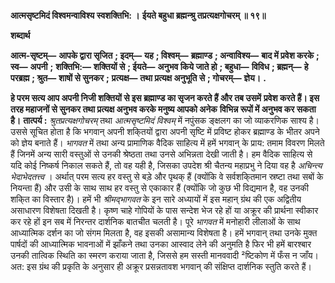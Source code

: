 **आत्मसृष्टमिदं विश्वमन्वाविश्य स्वशक्तिभि: ।** **ईयते बहुधा ब्रह्मन्श्रु तप्रत्यक्षगोचरम् ॥ १९॥** 

**शब्दार्थ** 

**आत्म-सृष्टम्—** **आपके द्वारा सृजित** **; इदम्—** **यह** **; विश्वम्—** **ब्रह्माण्ड** **; अन्वाविश्य—** **बाद में प्रवेश करके** **; स्व—** **अपनी** **;** **शक्तिभि:—** **शक्तियों से** **; ईयते—** **अनुभव किये जाते हो** **; बहुधा—** **विविध** **; ब्रह्मन्—** **हे परब्रह्म** **; श्रुत—** **शाषों से सुनकर** **;** **प्रत्यक्ष—** **तथा प्रत्यक्ष अनुभूति से** **; गोचरम्—** **ज्ञेय।** **.** 

**हे परम सत्य आप अपनी निजी शक्तियों से इस ब्रह्माण्ड का सृजन करते हैं और तब उसमें** **प्रवेश करते हैं। इस तरह महाजनों से सुनकर तथा प्रत्यक्ष अनुभव करके मनुष्य आपको अनेक** **विभिन्न रूपों में अनुभव कर सकता है।** **तात्पर्य :** *श्रुतप्रत्यक्षगोचरम्* तथा *आत्मसृष्टमिदं विश्वम्* में नपुंसक ङ्क्षलग का जो व्याकरणिक साश्य है। उससे सूचित होता है कि भगवान् अपनी शकि्तयों द्वारा अपनी सृष्टि में प्रविष्ट होकर ब्रह्माण्ड के भीतर अपने को ज्ञेय बनाते हैं। *भागवत* में तथा अन्य प्रामाणिक वैदिक साहित्य में हमें भगवान् के प्राय: तमाम विवरण मिलते हैं जिनमें अन्य सारी वस्तुओं से उनकी श्रेष्ठता तथा उनसे अभिन्नता देखी जाती है। हम वैदिक साहित्य से यदि कोई निष्कर्ष निकाल सकते हैं, तो वह यही है, जिसका उपदेश श्री चैतन्य महाप्रभु ने दिया वह है *अचिन्त्य भेदाभेदतत्त्व* । अर्थात् परम सत्य हर वस्तु से बड़े और पृथक् हैं (क्योंकि वे सर्वशकि्तमान स्रष्टा तथा सबों के नियन्ता हैं) और उसी के साथ साथ हर वस्तु से एकाकार हैं (क्योंकि जो कुछ भी विद्यमान है, वह उनकी शकि्त का विस्तार है)। हमें भी *श्रीमद्भागवत* के इन सारे अध्यायों में इस महान् ग्रंथ की एक अद्वितीय असाधारण विशेषता दिखती है। कृष्ण चाहे गोपियों के पास सन्देश भेज रहे हों या अक्रूर की प्रार्थना स्वीकार कर रहे हों इन सब में निरन्तर दार्शनिक बातचीत चलती है। पूरे *भागवत* में मनोहारी लीलाओं के साथ आध्यात्मिक दर्शन का जो संगम मिलता है, वह इसकी असामान्य विशेषता है। हमें भगवान् तथा उनके मुक्त पार्षदों की आध्यात्मिक भावनाओं में झाँकने तथा उनका आस्वाद लेने की अनुमति है फिर भी हमें बारश्बार उनकी तात्विक स्थिति का स्मरण कराया जाता है, जिससे हम सस्ती मानववादी ²ष्टिकोण में फँस न जाँय। अत: इस ग्रंथ की प्रकृति के अनुसार ही अक्रूर प्रसन्नतावश भगवान् की संक्षिप्त दार्शनिक स्तुति करते हैं।  
